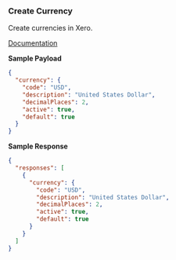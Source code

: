 ### Create Currency

Create currencies in Xero.

[Documentation](https://xeroapi.github.io/xero-node/accounting/index.html#api-Accounting-createCurrency)


**Sample Payload**

```json
{
  "currency": {
    "code": "USD",
    "description": "United States Dollar",
    "decimalPlaces": 2,
    "active": true,
    "default": true
  }
}
```

**Sample Response**
```json
{
  "responses": [
    {
      "currency": {
        "code": "USD",
        "description": "United States Dollar",
        "decimalPlaces": 2,
        "active": true,
        "default": true
      }
    }
  ]
}
```


